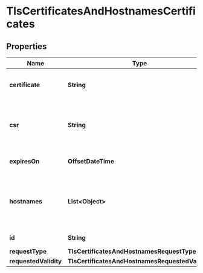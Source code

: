 

# TlsCertificatesAndHostnamesCertificates


## Properties

| Name | Type | Description | Notes |
|------------ | ------------- | ------------- | -------------|
|**certificate** | **String** | The Origin CA certificate. Will be newline-encoded. |  [optional] [readonly] |
|**csr** | **String** | The Certificate Signing Request (CSR). Must be newline-encoded. |  |
|**expiresOn** | **OffsetDateTime** | When the certificate will expire. |  [optional] [readonly] |
|**hostnames** | **List&lt;Object&gt;** | Array of hostnames or wildcard names (e.g., *.example.com) bound to the certificate. |  |
|**id** | **String** | Identifier |  [optional] [readonly] |
|**requestType** | **TlsCertificatesAndHostnamesRequestType** |  |  |
|**requestedValidity** | **TlsCertificatesAndHostnamesRequestedValidity** |  |  |



